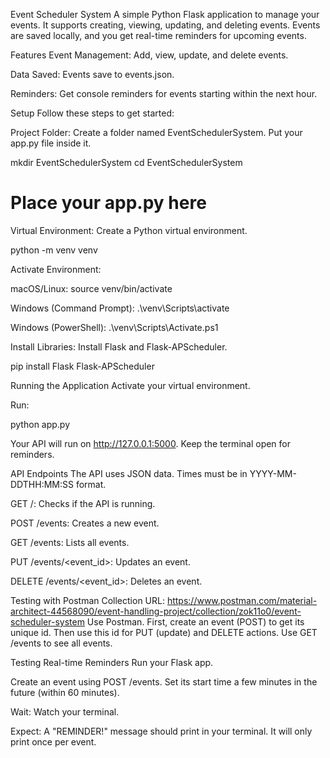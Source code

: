Event Scheduler System
A simple Python Flask application to manage your events. It supports creating, viewing, updating, and deleting events. Events are saved locally, and you get real-time reminders for upcoming events.

Features
Event Management: Add, view, update, and delete events.

Data Saved: Events save to events.json.

Reminders: Get console reminders for events starting within the next hour.

Setup
Follow these steps to get started:

Project Folder: Create a folder named EventSchedulerSystem. Put your app.py file inside it.

mkdir EventSchedulerSystem
cd EventSchedulerSystem
# Place your app.py here

Virtual Environment: Create a Python virtual environment.

python -m venv venv

Activate Environment:

macOS/Linux: source venv/bin/activate

Windows (Command Prompt): .\venv\Scripts\activate

Windows (PowerShell): .\venv\Scripts\Activate.ps1

Install Libraries: Install Flask and Flask-APScheduler.

pip install Flask Flask-APScheduler

Running the Application
Activate your virtual environment.

Run:

python app.py

Your API will run on http://127.0.0.1:5000. Keep the terminal open for reminders.

API Endpoints
The API uses JSON data. Times must be in YYYY-MM-DDTHH:MM:SS format.

GET /: Checks if the API is running.

POST /events: Creates a new event.

GET /events: Lists all events.

PUT /events/<event_id>: Updates an event.

DELETE /events/<event_id>: Deletes an event.

Testing with Postman
Collection URL: https://www.postman.com/material-architect-44568090/event-handling-project/collection/zok11o0/event-scheduler-system
Use Postman. First, create an event (POST) to get its unique id. Then use this id for PUT (update) and DELETE actions. Use GET /events to see all events.

Testing Real-time Reminders
Run your Flask app.

Create an event using POST /events. Set its start time a few minutes in the future (within 60 minutes).

Wait: Watch your terminal.

Expect: A "REMINDER!" message should print in your terminal. It will only print once per event.
